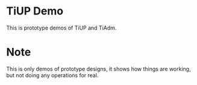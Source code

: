 # TiUP Demo
This is prototype demos of TiUP and TiAdm.

# Note
This is only demos of prototype designs, it shows how things are working, but not doing any operations for real.
